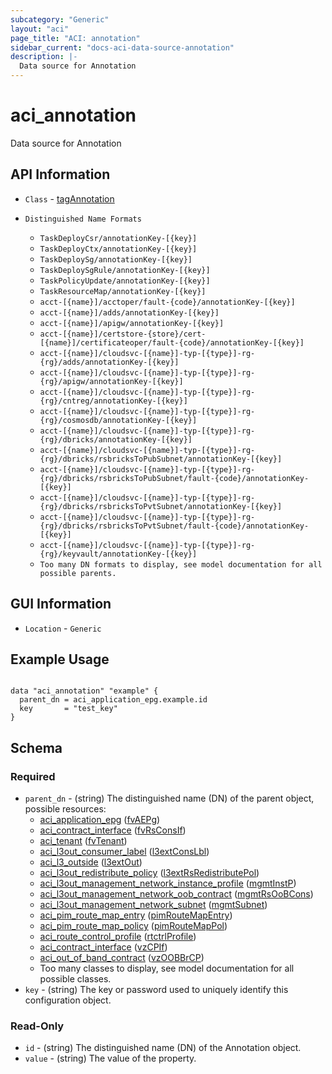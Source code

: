 ```yaml
---
subcategory: "Generic"
layout: "aci"
page_title: "ACI: annotation"
sidebar_current: "docs-aci-data-source-annotation"
description: |-
  Data source for Annotation
---
```


# aci_annotation #

Data source for Annotation

## API Information ##

* `Class` - [tagAnnotation](https://pubhub.devnetcloud.com/media/model-doc-521/docs/app/index.html#/objects/tagAnnotation/overview)

* `Distinguished Name Formats`
  - `TaskDeployCsr/annotationKey-[{key}]`
  - `TaskDeployCtx/annotationKey-[{key}]`
  - `TaskDeploySg/annotationKey-[{key}]`
  - `TaskDeploySgRule/annotationKey-[{key}]`
  - `TaskPolicyUpdate/annotationKey-[{key}]`
  - `TaskResourceMap/annotationKey-[{key}]`
  - `acct-[{name}]/acctoper/fault-{code}/annotationKey-[{key}]`
  - `acct-[{name}]/adds/annotationKey-[{key}]`
  - `acct-[{name}]/apigw/annotationKey-[{key}]`
  - `acct-[{name}]/certstore-{store}/cert-[{name}]/certificateoper/fault-{code}/annotationKey-[{key}]`
  - `acct-[{name}]/cloudsvc-[{name}]-typ-[{type}]-rg-{rg}/adds/annotationKey-[{key}]`
  - `acct-[{name}]/cloudsvc-[{name}]-typ-[{type}]-rg-{rg}/apigw/annotationKey-[{key}]`
  - `acct-[{name}]/cloudsvc-[{name}]-typ-[{type}]-rg-{rg}/cntreg/annotationKey-[{key}]`
  - `acct-[{name}]/cloudsvc-[{name}]-typ-[{type}]-rg-{rg}/cosmosdb/annotationKey-[{key}]`
  - `acct-[{name}]/cloudsvc-[{name}]-typ-[{type}]-rg-{rg}/dbricks/annotationKey-[{key}]`
  - `acct-[{name}]/cloudsvc-[{name}]-typ-[{type}]-rg-{rg}/dbricks/rsbricksToPubSubnet/annotationKey-[{key}]`
  - `acct-[{name}]/cloudsvc-[{name}]-typ-[{type}]-rg-{rg}/dbricks/rsbricksToPubSubnet/fault-{code}/annotationKey-[{key}]`
  - `acct-[{name}]/cloudsvc-[{name}]-typ-[{type}]-rg-{rg}/dbricks/rsbricksToPvtSubnet/annotationKey-[{key}]`
  - `acct-[{name}]/cloudsvc-[{name}]-typ-[{type}]-rg-{rg}/dbricks/rsbricksToPvtSubnet/fault-{code}/annotationKey-[{key}]`
  - `acct-[{name}]/cloudsvc-[{name}]-typ-[{type}]-rg-{rg}/keyvault/annotationKey-[{key}]`
  - `Too many DN formats to display, see model documentation for all possible parents.`

## GUI Information ##

* `Location` - `Generic`

## Example Usage ##

```hcl

data "aci_annotation" "example" {
  parent_dn = aci_application_epg.example.id
  key       = "test_key"
}

```

## Schema

### Required

* `parent_dn` - (string) The distinguished name (DN) of the parent object, possible resources:
  - [aci_application_epg](https://registry.terraform.io/providers/CiscoDevNet/aci/latest/docs/resources/application_epg) ([fvAEPg](https://pubhub.devnetcloud.com/media/model-doc-521/docs/app/index.html#/objects/fvAEPg/overview))
  - [aci_contract_interface](https://registry.terraform.io/providers/CiscoDevNet/aci/latest/docs/resources/contract_interface) ([fvRsConsIf](https://pubhub.devnetcloud.com/media/model-doc-521/docs/app/index.html#/objects/fvRsConsIf/overview))
  - [aci_tenant](https://registry.terraform.io/providers/CiscoDevNet/aci/latest/docs/resources/tenant) ([fvTenant](https://pubhub.devnetcloud.com/media/model-doc-521/docs/app/index.html#/objects/fvTenant/overview))
  - [aci_l3out_consumer_label](https://registry.terraform.io/providers/CiscoDevNet/aci/latest/docs/resources/l3out_consumer_label) ([l3extConsLbl](https://pubhub.devnetcloud.com/media/model-doc-521/docs/app/index.html#/objects/l3extConsLbl/overview))
  - [aci_l3_outside](https://registry.terraform.io/providers/CiscoDevNet/aci/latest/docs/resources/l3_outside) ([l3extOut](https://pubhub.devnetcloud.com/media/model-doc-521/docs/app/index.html#/objects/l3extOut/overview))
  - [aci_l3out_redistribute_policy](https://registry.terraform.io/providers/CiscoDevNet/aci/latest/docs/resources/l3out_redistribute_policy) ([l3extRsRedistributePol](https://pubhub.devnetcloud.com/media/model-doc-521/docs/app/index.html#/objects/l3extRsRedistributePol/overview))
  - [aci_l3out_management_network_instance_profile](https://registry.terraform.io/providers/CiscoDevNet/aci/latest/docs/resources/l3out_management_network_instance_profile) ([mgmtInstP](https://pubhub.devnetcloud.com/media/model-doc-521/docs/app/index.html#/objects/mgmtInstP/overview))
  - [aci_l3out_management_network_oob_contract](https://registry.terraform.io/providers/CiscoDevNet/aci/latest/docs/resources/l3out_management_network_oob_contract) ([mgmtRsOoBCons](https://pubhub.devnetcloud.com/media/model-doc-521/docs/app/index.html#/objects/mgmtRsOoBCons/overview))
  - [aci_l3out_management_network_subnet](https://registry.terraform.io/providers/CiscoDevNet/aci/latest/docs/resources/l3out_management_network_subnet) ([mgmtSubnet](https://pubhub.devnetcloud.com/media/model-doc-521/docs/app/index.html#/objects/mgmtSubnet/overview))
  - [aci_pim_route_map_entry](https://registry.terraform.io/providers/CiscoDevNet/aci/latest/docs/resources/pim_route_map_entry) ([pimRouteMapEntry](https://pubhub.devnetcloud.com/media/model-doc-521/docs/app/index.html#/objects/pimRouteMapEntry/overview))
  - [aci_pim_route_map_policy](https://registry.terraform.io/providers/CiscoDevNet/aci/latest/docs/resources/pim_route_map_policy) ([pimRouteMapPol](https://pubhub.devnetcloud.com/media/model-doc-521/docs/app/index.html#/objects/pimRouteMapPol/overview))
  - [aci_route_control_profile](https://registry.terraform.io/providers/CiscoDevNet/aci/latest/docs/resources/route_control_profile) ([rtctrlProfile](https://pubhub.devnetcloud.com/media/model-doc-521/docs/app/index.html#/objects/rtctrlProfile/overview))
  - [aci_contract_interface](https://registry.terraform.io/providers/CiscoDevNet/aci/latest/docs/resources/contract_interface) ([vzCPIf](https://pubhub.devnetcloud.com/media/model-doc-521/docs/app/index.html#/objects/vzCPIf/overview))
  - [aci_out_of_band_contract](https://registry.terraform.io/providers/CiscoDevNet/aci/latest/docs/resources/out_of_band_contract) ([vzOOBBrCP](https://pubhub.devnetcloud.com/media/model-doc-521/docs/app/index.html#/objects/vzOOBBrCP/overview))
  - Too many classes to display, see model documentation for all possible classes.
* `key` - (string) The key or password used to uniquely identify this configuration object.

### Read-Only

* `id` - (string) The distinguished name (DN) of the Annotation object.
* `value` - (string) The value of the property.
